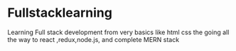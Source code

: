 # Fullstacklearning
Learning Full stack development from very basics like html css the going all the way to react ,redux,node.js, and complete MERN stack
